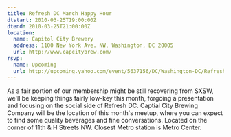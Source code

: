 ```yaml
---
title: Refresh DC March Happy Hour
dtstart: 2010-03-25T19:00:00Z
dtend: 2010-03-25T21:00:00Z
location:
  name: Capitol City Brewery
  address: 1100 New York Ave. NW, Washington, DC 20005
  url: http://www.capcitybrew.com/
rsvp:
  name: Upcoming
  url: http://upcoming.yahoo.com/event/5637156/DC/Washington-DC/Refresh-DC-March-Happy-Hour/Capitol-City-Brewery/
---
```


As a fair portion of our membership might be still recovering from SXSW, we'll be keeping things fairly low-key this month, forgoing a presentation and focusing on the social side of Refresh DC. Captial City Brewing Company will be the location of this month's meetup, where you can expect to find some quality beverages and fine conversations. Located on the corner of 11th & H Streets NW. Closest Metro station is Metro Center.